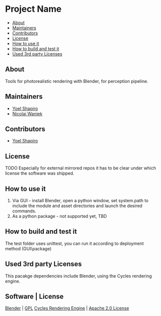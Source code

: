 # Project Name

* [About](#about)
* [Maintainers](#maintainers)
* [Contributors](#contributors)
* [License](#license)
* [How to use it](#use)
* [How to build and test it](#build)
* [Used 3rd party Licenses](#licenses)

## About<a name="about"></a>

Tools for photorealistic rendering with Blender, for perception pipeline.

## Maintainers<a name="maintainers"></a>

* [Yoel Shapiro](mailto:Yoel.Shapiro@il.bosch.com)
* [Nicolai Waniek](mailto:Nicolai.Waniek@de.bosch.com)

## Contributors<a name="contributors"></a>

* [Yoel Shapiro](mailto:Yoel.Shapiro@il.bosch.com)

## License<a name="license"></a>
 
TODO
Especially for external mirrored repos it has to be clear under which license
the software was shipped.

## How to use it<a name="use"></a>

1. Via GUI - install Blender, open a python window, set system.path to include the module and asset directories and launch the desired commands.
2. As a python package - not supported yet, TBD

## How to build and test it<a name="build"></a>

The test folder uses unittest, you can run it according to deployment method (GUI\package)

## Used 3rd party Licenses<a name="licenses"></a>

This pacakge dependencies include Blender, using the Cycles rendering engine.

Software | License
------------------
[Blender](https://www.blender.org/about/license/) | [GPL](http://www.gnu.org/licenses/gpl-3.0.html)
[Cycles Rendering Engine](https://www.blender.org/about/license/) | [Apache 2.0 License](http://www.apache.org/licenses/LICENSE-2.0.txt)

